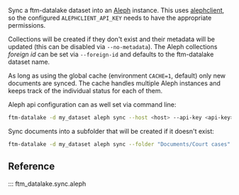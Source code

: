 Sync a ftm-datalake dataset into an [Aleph](https://docs.aleph.occrp.org/) instance. This uses [alephclient](https://github.com/alephdata/alephclient/), so the configured `ALEPHCLIENT_API_KEY` needs to have the appropriate permissions.

Collections will be created if they don't exist and their metadata will be updated (this can be disabled via `--no-metadata`). The Aleph collections _foreign id_ can be set via `--foreign-id` and defaults to the ftm-datalake dataset name.

As long as using the global cache (environment `CACHE=1`, default) only new documents are synced. The cache handles multiple Aleph instances and keeps track of the individual status for each of them.

Aleph api configuration can as well set via command line:

```bash
ftm-datalake -d my_dataset aleph sync --host <host> --api-key <api-key>
```

Sync documents into a subfolder that will be created if it doesn't exist:

```bash
ftm-datalake -d my_dataset aleph sync --folder "Documents/Court cases"
```

## Reference

::: ftm_datalake.sync.aleph
